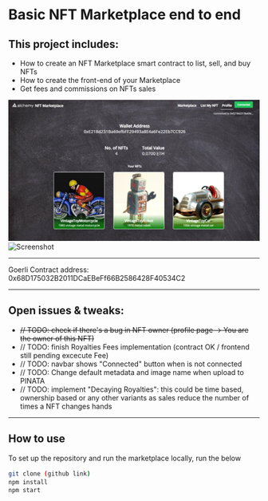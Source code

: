 # Basic NFT Marketplace end to end

## This project includes:

* How to create an NFT Marketplace smart contract to list, sell, and buy NFTs
* How to create the front-end of your Marketplace
* Get fees and commissions on NFTs sales


![Screenshot](screenshot.png)
![Screenshot](screenshot2.png)

----

Goerli Contract address: 
0x68D175032B2011DCaEBeFf66B2586428F40534C2

----

## Open issues & tweaks:

* ~~// TODO: check if there's a bug in NFT owner (profile page -> You are the owner of this NFT)~~
* // TODO: finish Royalties Fees implementation (contract OK / frontend still pending excecute Fee)
* // TODO: navbar shows "Connected" button when is not connected
* // TODO: Change default metadata and image name when upload to PINATA
* // TODO: implement "Decaying Royalties": this could be time based, ownership based or any other variants as sales reduce the number of times a NFT changes hands

----

## How to use

To set up the repository and run the marketplace locally, run the below
```bash
git clone (github link)
npm install
npm start
```